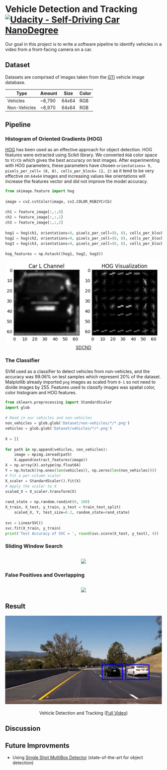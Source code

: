 # Vehicle Detection and Tracking [![Udacity - Self-Driving Car NanoDegree](https://s3.amazonaws.com/udacity-sdc/github/shield-carnd.svg)](http://www.udacity.com/drive)

Our goal in this project is to write a software pipeline to identify vehicles in a video from a front-facing camera on a car. 

## Dataset
Datasets are comprised of images taken from the [GTI](http://www.gti.ssr.upm.es/data/Vehicle_database.html) vehicle image database.

|    Type      | Amount |  Size | Color |
|--------------|--------|-------|-------|
| Vehicles     | ~8,790 | 64x64 |  RGB  |
| Non-Vehicles | ~8,970 | 64x64 |  RGB  |

## Pipeline

### Histogram of Oriented Gradients (HOG)
[HOG](http://lear.inrialpes.fr/people/triggs/pubs/Dalal-cvpr05.pdf) has been used as an effective approach for object detection. HOG features were extracted using Scikit library. We converted `RGB` color space to `YCrCb` which gives the best accuracy on test images. After experimenting with HOG parameters, these parameters have chosen `orientations= 9, pixels_per_cell= (8, 8), cells_per_block= (2, 2)` as it tend to be very effective on `64x64` images and increasing values like orientations will increase the features vector and did not improve the model accuracy.
```python
from skimage.feature import hog

image = cv2.cvtColor(image, cv2.COLOR_RGB2YCrCb)

ch1 = feature_image[:,:,0]
ch2 = feature_image[:,:,1]
ch3 = feature_image[:,:,2]

hog1 = hog(ch1, orientations=9, pixels_per_cell=(8, 8), cells_per_block=(2, 2))
hog2 = hog(ch2, orientations=9, pixels_per_cell=(8, 8), cells_per_block=(2, 2))
hog3 = hog(ch3, orientations=9, pixels_per_cell=(8, 8), cells_per_block=(2, 2))

hog_features = np.hstack((hog1, hog2, hog3))
```
<p align="center">
  <img src="Media/car-and-hog.jpg" width="500"/>
  <br/>
  <a href="http://www.udacity.com/drive">SDCND</a>
</p>

### The Classifier
SVM used as a classifier to detect vehicles from non-vehicles, and the accuracy was 99.06% on test samples which represent 20% of the dataset. Matplotlib already imported `png` images as scaled from `0-1` so not need to divide images by 255. Features used to classify images was spatial color, color histogram and HOG features.
```python
from sklearn.preprocessing import StandardScaler
import glob

# Read in our vehicles and non-vehicles
non_vehicles = glob.glob('Dataset/non-vehicles/*/*.png')
vehicles = glob.glob('Dataset/vehicles/*/*.png')

X = []

for path in np.append(vehicles, non_vehicles):
    image = mpimg.imread(path)
    X.append(extract_features(image))
X = np.array(X).astype(np.float64)
Y = np.hstack((np.ones(len(vehicles)), np.zeros(len(non_vehicles))))
# Fit a per-column scaler
X_scaler = StandardScaler().fit(X)
# Apply the scaler to X
scaled_X = X_scaler.transform(X)

rand_state = np.random.randint(0, 100)
X_train, X_test, y_train, y_test = train_test_split(
    scaled_X, Y, test_size=0.2, random_state=rand_state)

svc = LinearSVC()
svc.fit(X_train, y_train)
print('Test Accuracy of SVC = ', round(svc.score(X_test, y_test), 4))
```

### Sliding Window Search

```python

```
<p align="center">
  <img src="Media/pre_warp.png"/>
</p>

### False Positives and Overlapping

```python

```
<p align="center">
  <img src="Media/pre_warp.png"/>
</p>

## Result

<p align="center">
  <img src="Media/result.gif" alt="Vehicle Detection and Tracking"/>
  <br/><br/>
  Vehicle Detection and Tracking (<a target="_blank" href="https://youtu.be/TAdXKc_fqCE">Full Video</a>)
</p>

## Discussion


## Future Improvments
* Using [Single Shot MultiBox Detector](https://arxiv.org/abs/1512.02325) (state-of-the-art for object detection)
